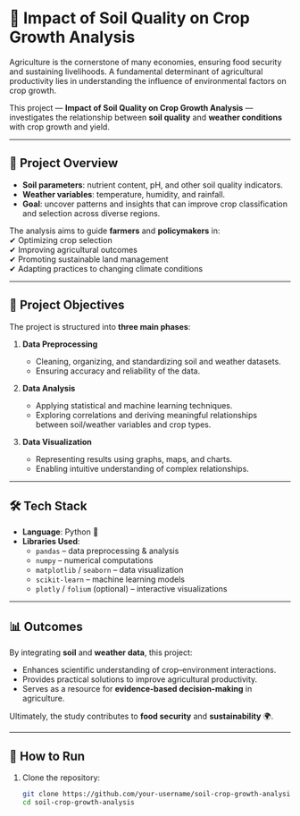 # 🌱 Impact of Soil Quality on Crop Growth Analysis  

Agriculture is the cornerstone of many economies, ensuring food security and sustaining livelihoods. A fundamental determinant of agricultural productivity lies in understanding the influence of environmental factors on crop growth.  

This project — **Impact of Soil Quality on Crop Growth Analysis** — investigates the relationship between **soil quality** and **weather conditions** with crop growth and yield.  

---

## 📌 Project Overview  

- **Soil parameters**: nutrient content, pH, and other soil quality indicators.  
- **Weather variables**: temperature, humidity, and rainfall.  
- **Goal**: uncover patterns and insights that can improve crop classification and selection across diverse regions.  

The analysis aims to guide **farmers** and **policymakers** in:  
✔ Optimizing crop selection  
✔ Improving agricultural outcomes  
✔ Promoting sustainable land management  
✔ Adapting practices to changing climate conditions  

---

## 🔑 Project Objectives  

The project is structured into **three main phases**:  

1. **Data Preprocessing**  
   - Cleaning, organizing, and standardizing soil and weather datasets.  
   - Ensuring accuracy and reliability of the data.  

2. **Data Analysis**  
   - Applying statistical and machine learning techniques.  
   - Exploring correlations and deriving meaningful relationships between soil/weather variables and crop types.  

3. **Data Visualization**  
   - Representing results using graphs, maps, and charts.  
   - Enabling intuitive understanding of complex relationships.  

---

## 🛠️ Tech Stack  

- **Language**: Python 🐍  
- **Libraries Used**:  
  - `pandas` – data preprocessing & analysis  
  - `numpy` – numerical computations  
  - `matplotlib` / `seaborn` – data visualization  
  - `scikit-learn` – machine learning models  
  - `plotly` / `folium` (optional) – interactive visualizations  

---

## 📊 Outcomes  

By integrating **soil** and **weather data**, this project:  
- Enhances scientific understanding of crop–environment interactions.  
- Provides practical solutions to improve agricultural productivity.  
- Serves as a resource for **evidence-based decision-making** in agriculture.  

Ultimately, the study contributes to **food security** and **sustainability** 🌍.  

---

## 🚀 How to Run  

1. Clone the repository:  
   ```bash
   git clone https://github.com/your-username/soil-crop-growth-analysis.git
   cd soil-crop-growth-analysis
